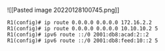 ![[Pasted image 20220128100745.png]]

```text
R1(config)# ip route 0.0.0.0 0.0.0.0 172.16.2.2 
R1(config)# ip route 0.0.0.0 0.0.0.0 10.10.10.2 5 
R1(config)# ipv6 route ::/0 2001:db8:acad:2::2 
R1(config)# ipv6 route ::/0 2001:db8:feed:10::2 5
```
